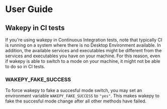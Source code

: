# User Guide


## Wakepy in CI tests

If you're using wakepy in Continuous Integration tests, note that typically CI is running on a system where there is no Desktop Environment available. In addition, the available services and executables might be different from the services and executables you have on your machine. For this reason, even if wakepy is able to switch to a mode on your machine, it might not be able to do so in CI tests.

### WAKEPY_FAKE_SUCCESS
To force wakepy to fake a succesful mode switch, you may set an environment variable `WAKEPY_FAKE_SUCCESS` to `"yes"`. This makes wakepy to fake the succesful mode change after all other methods have failed.